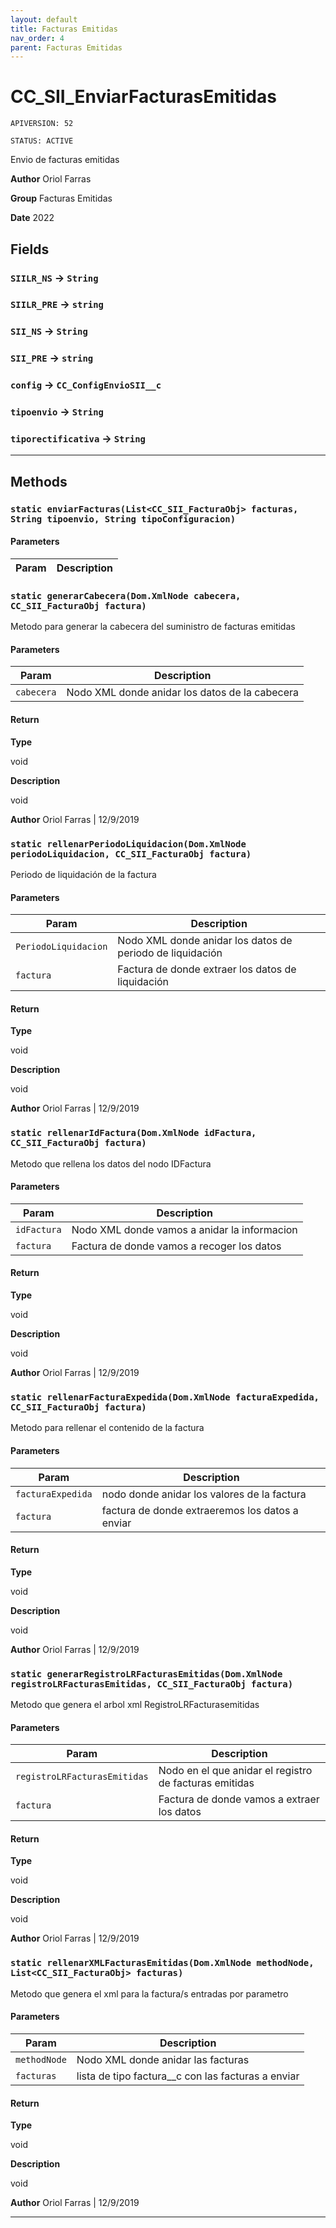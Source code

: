 ```yaml
---
layout: default
title: Facturas Emitidas
nav_order: 4
parent: Facturas Emitidas
---
```


# CC_SII_EnviarFacturasEmitidas

`APIVERSION: 52`

`STATUS: ACTIVE`

Envio de facturas emitidas

**Author** Oriol Farras

**Group** Facturas Emitidas

**Date** 2022

## Fields

### `SIILR_NS` → `String`

### `SIILR_PRE` → `string`

### `SII_NS` → `String`

### `SII_PRE` → `string`

### `config` → `CC_ConfigEnvioSII__c`

### `tipoenvio` → `String`

### `tiporectificativa` → `String`

---

## Methods

### `static enviarFacturas(List<CC_SII_FacturaObj> facturas, String tipoenvio, String tipoConfiguracion)`

#### Parameters

| Param | Description |
| ----- | ----------- |

### `static generarCabecera(Dom.XmlNode cabecera, CC_SII_FacturaObj factura)`

Metodo para generar la cabecera del suministro de facturas emitidas

#### Parameters

| Param      | Description                                    |
| ---------- | ---------------------------------------------- |
| `cabecera` | Nodo XML donde anidar los datos de la cabecera |

#### Return

**Type**

void

**Description**

void

**Author** Oriol Farras | 12/9/2019

### `static rellenarPeriodoLiquidacion(Dom.XmlNode periodoLiquidacion, CC_SII_FacturaObj factura)`

Periodo de liquidación de la factura

#### Parameters

| Param                | Description                                               |
| -------------------- | --------------------------------------------------------- |
| `PeriodoLiquidacion` | Nodo XML donde anidar los datos de periodo de liquidación |
| `factura`            | Factura de donde extraer los datos de liquidación         |

#### Return

**Type**

void

**Description**

void

**Author** Oriol Farras | 12/9/2019

### `static rellenarIdFactura(Dom.XmlNode idFactura, CC_SII_FacturaObj factura)`

Metodo que rellena los datos del nodo IDFactura

#### Parameters

| Param       | Description                                  |
| ----------- | -------------------------------------------- |
| `idFactura` | Nodo XML donde vamos a anidar la informacion |
| `factura`   | Factura de donde vamos a recoger los datos   |

#### Return

**Type**

void

**Description**

void

**Author** Oriol Farras | 12/9/2019

### `static rellenarFacturaExpedida(Dom.XmlNode facturaExpedida, CC_SII_FacturaObj factura)`

Metodo para rellenar el contenido de la factura

#### Parameters

| Param             | Description                                     |
| ----------------- | ----------------------------------------------- |
| `facturaExpedida` | nodo donde anidar los valores de la factura     |
| `factura`         | factura de donde extraeremos los datos a enviar |

#### Return

**Type**

void

**Description**

void

**Author** Oriol Farras | 12/9/2019

### `static generarRegistroLRFacturasEmitidas(Dom.XmlNode registroLRFacturasEmitidas, CC_SII_FacturaObj factura)`

Metodo que genera el arbol xml RegistroLRFacturasemitidas

#### Parameters

| Param                        | Description                                            |
| ---------------------------- | ------------------------------------------------------ |
| `registroLRFacturasEmitidas` | Nodo en el que anidar el registro de facturas emitidas |
| `factura`                    | Factura de donde vamos a extraer los datos             |

#### Return

**Type**

void

**Description**

void

**Author** Oriol Farras | 12/9/2019

### `static rellenarXMLFacturasEmitidas(Dom.XmlNode methodNode, List<CC_SII_FacturaObj> facturas)`

Metodo que genera el xml para la factura/s entradas por parametro

#### Parameters

| Param        | Description                                          |
| ------------ | ---------------------------------------------------- |
| `methodNode` | Nodo XML donde anidar las facturas                   |
| `facturas`   | lista de tipo factura\_\_c con las facturas a enviar |

#### Return

**Type**

void

**Description**

void

**Author** Oriol Farras | 12/9/2019

---
